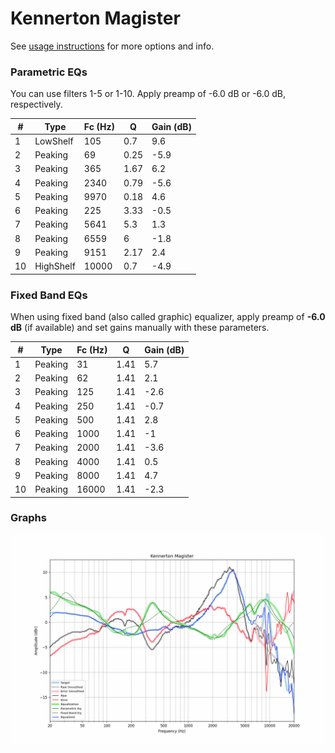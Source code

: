# Kennerton Magister
See [usage instructions](https://github.com/jaakkopasanen/AutoEq#usage) for more options and info.

### Parametric EQs
You can use filters 1-5 or 1-10. Apply preamp of -6.0 dB or -6.0 dB, respectively.

|   # | Type      |   Fc (Hz) |    Q |   Gain (dB) |
|-----|-----------|-----------|------|-------------|
|   1 | LowShelf  |       105 | 0.7  |         9.6 |
|   2 | Peaking   |        69 | 0.25 |        -5.9 |
|   3 | Peaking   |       365 | 1.67 |         6.2 |
|   4 | Peaking   |      2340 | 0.79 |        -5.6 |
|   5 | Peaking   |      9970 | 0.18 |         4.6 |
|   6 | Peaking   |       225 | 3.33 |        -0.5 |
|   7 | Peaking   |      5641 | 5.3  |         1.3 |
|   8 | Peaking   |      6559 | 6    |        -1.8 |
|   9 | Peaking   |      9151 | 2.17 |         2.4 |
|  10 | HighShelf |     10000 | 0.7  |        -4.9 |

### Fixed Band EQs
When using fixed band (also called graphic) equalizer, apply preamp of **-6.0 dB** (if available) and set gains manually with these parameters.

|   # | Type    |   Fc (Hz) |    Q |   Gain (dB) |
|-----|---------|-----------|------|-------------|
|   1 | Peaking |        31 | 1.41 |         5.7 |
|   2 | Peaking |        62 | 1.41 |         2.1 |
|   3 | Peaking |       125 | 1.41 |        -2.6 |
|   4 | Peaking |       250 | 1.41 |        -0.7 |
|   5 | Peaking |       500 | 1.41 |         2.8 |
|   6 | Peaking |      1000 | 1.41 |        -1   |
|   7 | Peaking |      2000 | 1.41 |        -3.6 |
|   8 | Peaking |      4000 | 1.41 |         0.5 |
|   9 | Peaking |      8000 | 1.41 |         4.7 |
|  10 | Peaking |     16000 | 1.41 |        -2.3 |

### Graphs
![](./Kennerton%20Magister.png)
